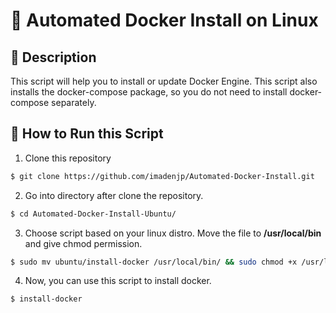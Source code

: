 # 🤖 Automated Docker Install on Linux

## 📜 Description
This script will help you to install or update Docker Engine. This script also installs the docker-compose package, so you do not need to install docker-compose separately.

## 🚀 How to Run this Script
1. Clone this repository
```bash
$ git clone https://github.com/imadenjp/Automated-Docker-Install.git
```

2. Go into directory after clone the repository.
```bash
$ cd Automated-Docker-Install-Ubuntu/
```

3. Choose script based on your linux distro. Move the file to **/usr/local/bin** and give chmod permission.
```bash
$ sudo mv ubuntu/install-docker /usr/local/bin/ && sudo chmod +x /usr/local/bin/install-docker
```

4. Now, you can use this script to install docker.
```bash
$ install-docker
```
